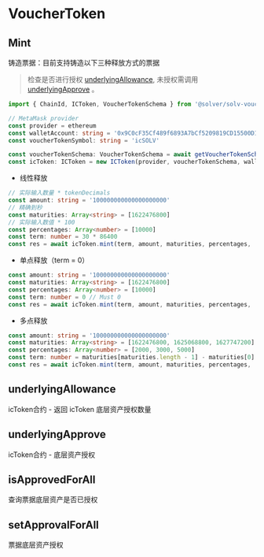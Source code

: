 # VoucherToken

## Mint

铸造票据：目前支持铸造以下三种释放方式的票据

> 检查是否进行授权 [underlyingAllowance](token.md#underlyingallowance), 未授权需调用 [underlyingApprove](token.md#underlyingApprove) 。

```typescript
import { ChainId, ICToken, VoucherTokenSchema } from '@solver/solv-vouchers-sdk'

// MetaMask provider
const provider = ethereum
const walletAccount: string = '0x9C0cF35Cf489f6893A7bCf5209819CD15500D1a1'
const voucherTokenSymbol: string = 'icSOLV'

const voucherTokenSchema: VoucherTokenSchema = await getVoucherTokenSchemaBySymbol(ChainId.mainnet, voucherTokenSymbol)
const icToken: ICToken = new ICToken(provider, voucherTokenSchema, walletAccount)
```

* 线性释放

```typescript
// 实际输入数量 * tokenDecimals
const amount: string = '100000000000000000000'
// 精确到秒
const maturities: Array<string> = [1622476800]
// 实际输入数值 * 100
const percentages: Array<number> = [10000]
const term: number = 30 * 86400
const res = await icToken.mint(term, amount, maturities, percentages, '', {})
```

* 单点释放（term = 0）

```typescript
const amount: string = '100000000000000000000'
const maturities: Array<string> = [1622476800]
const percentages: Array<number> = [10000]
const term: number = 0 // Must 0
const res = await icToken.mint(term, amount, maturities, percentages, '', {})
```

* 多点释放

```typescript
const amount: string = '100000000000000000000'
const maturities: Array<string> = [1622476800, 1625068800, 1627747200]
const percentages: Array<number> = [2000, 3000, 5000]
const term: number = maturities[maturities.length - 1] - maturities[0]
const res = await icToken.mint(term, amount, maturities, percentages, '', {})
```

## underlyingAllowance

icToken合约 - 返回 icToken 底层资产授权数量

## underlyingApprove

icToken合约 - 底层资产授权

## isApprovedForAll

查询票据底层资产是否已授权

## setApprovalForAll

票据底层资产授权


